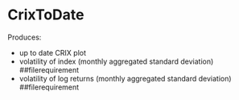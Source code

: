 # CrixToDate
Produces:
- up to date CRIX plot
- volatility of index (monthly aggregated standard deviation) ##filerequirement
- volatility of log returns (monthly aggregated standard deviation) ##filerequirement
